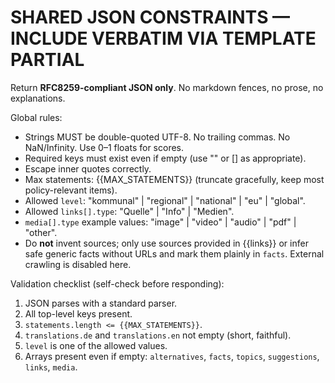 # SHARED JSON CONSTRAINTS — INCLUDE VERBATIM VIA TEMPLATE PARTIAL

Return **RFC8259-compliant JSON only**. No markdown fences, no prose, no explanations.

Global rules:
- Strings MUST be double-quoted UTF-8. No trailing commas. No NaN/Infinity. Use 0–1 floats for scores.
- Required keys must exist even if empty (use "" or [] as appropriate).
- Escape inner quotes correctly.
- Max statements: {{MAX_STATEMENTS}} (truncate gracefully, keep most policy-relevant items).
- Allowed `level`: "kommunal" | "regional" | "national" | "eu" | "global".
- Allowed `links[].type`: "Quelle" | "Info" | "Medien".
- `media[].type` example values: "image" | "video" | "audio" | "pdf" | "other".
- Do **not** invent sources; only use sources provided in {{links}} or infer safe generic facts without URLs and mark them plainly in `facts`. External crawling is disabled here.

Validation checklist (self-check before responding):
1) JSON parses with a standard parser.
2) All top-level keys present.
3) `statements.length <= {{MAX_STATEMENTS}}`.
4) `translations.de` and `translations.en` not empty (short, faithful).
5) `level` is one of the allowed values.
6) Arrays present even if empty: `alternatives`, `facts`, `topics`, `suggestions`, `links`, `media`.
